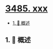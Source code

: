# [3485. xxx](https://github.com/Tdahuyou/TNotes.leetcode/tree/main/notes/3485.%20xxx)

<!-- region:toc -->

- [1. 📝 概述](#1--概述)

<!-- endregion:toc -->

## 1. 📝 概述
